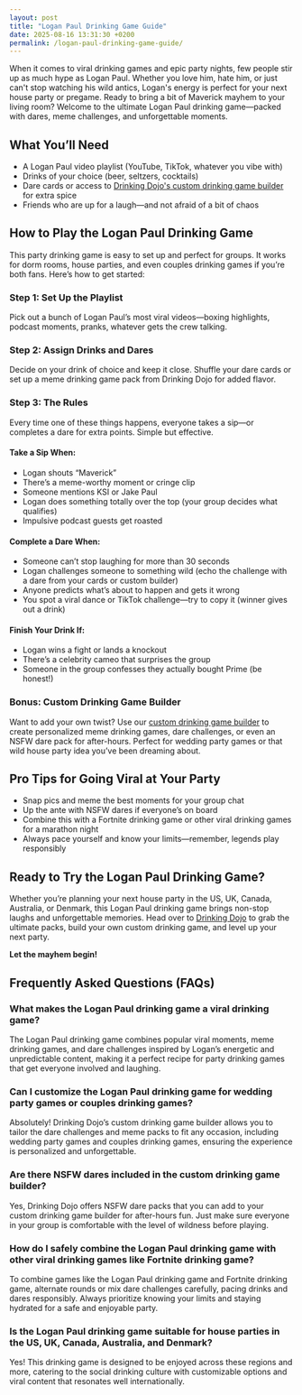 ```yaml
---
layout: post
title: "Logan Paul Drinking Game Guide"
date: 2025-08-16 13:31:30 +0200
permalink: /logan-paul-drinking-game-guide/
---
```

When it comes to viral drinking games and epic party nights, few people stir up as much hype as Logan Paul. Whether you love him, hate him, or just can't stop watching his wild antics, Logan's energy is perfect for your next house party or pregame. Ready to bring a bit of Maverick mayhem to your living room? Welcome to the ultimate Logan Paul drinking game—packed with dares, meme challenges, and unforgettable moments.

## What You’ll Need

- A Logan Paul video playlist (YouTube, TikTok, whatever you vibe with)
- Drinks of your choice (beer, seltzers, cocktails)
- Dare cards or access to [Drinking Dojo's custom drinking game builder](https://drinkingdojo.com) for extra spice
- Friends who are up for a laugh—and not afraid of a bit of chaos

## How to Play the Logan Paul Drinking Game

This party drinking game is easy to set up and perfect for groups. It works for dorm rooms, house parties, and even couples drinking games if you’re both fans. Here’s how to get started:

### Step 1: Set Up the Playlist

Pick out a bunch of Logan Paul’s most viral videos—boxing highlights, podcast moments, pranks, whatever gets the crew talking.

### Step 2: Assign Drinks and Dares

Decide on your drink of choice and keep it close. Shuffle your dare cards or set up a meme drinking game pack from Drinking Dojo for added flavor. 

### Step 3: The Rules

Every time one of these things happens, everyone takes a sip—or completes a dare for extra points. Simple but effective.

#### Take a Sip When:
- Logan shouts “Maverick”
- There’s a meme-worthy moment or cringe clip
- Someone mentions KSI or Jake Paul
- Logan does something totally over the top (your group decides what qualifies)
- Impulsive podcast guests get roasted

#### Complete a Dare When:
- Someone can’t stop laughing for more than 30 seconds
- Logan challenges someone to something wild (echo the challenge with a dare from your cards or custom builder)
- Anyone predicts what’s about to happen and gets it wrong
- You spot a viral dance or TikTok challenge—try to copy it (winner gives out a drink)

#### Finish Your Drink If:
- Logan wins a fight or lands a knockout
- There’s a celebrity cameo that surprises the group
- Someone in the group confesses they actually bought Prime (be honest!)

### Bonus: Custom Drinking Game Builder

Want to add your own twist? Use our [custom drinking game builder](https://drinkingdojo.com) to create personalized meme drinking games, dare challenges, or even an NSFW dare pack for after-hours. Perfect for wedding party games or that wild house party idea you’ve been dreaming about.

## Pro Tips for Going Viral at Your Party

- Snap pics and meme the best moments for your group chat
- Up the ante with NSFW dares if everyone’s on board
- Combine this with a Fortnite drinking game or other viral drinking games for a marathon night
- Always pace yourself and know your limits—remember, legends play responsibly

## Ready to Try the Logan Paul Drinking Game?

Whether you’re planning your next house party in the US, UK, Canada, Australia, or Denmark, this Logan Paul drinking game brings non-stop laughs and unforgettable memories. Head over to [Drinking Dojo](https://drinkingdojo.com) to grab the ultimate packs, build your own custom drinking game, and level up your next party.

**Let the mayhem begin!**

## Frequently Asked Questions (FAQs)

### What makes the Logan Paul drinking game a viral drinking game?

The Logan Paul drinking game combines popular viral moments, meme drinking games, and dare challenges inspired by Logan’s energetic and unpredictable content, making it a perfect recipe for party drinking games that get everyone involved and laughing.

### Can I customize the Logan Paul drinking game for wedding party games or couples drinking games?

Absolutely! Drinking Dojo’s custom drinking game builder allows you to tailor the dare challenges and meme packs to fit any occasion, including wedding party games and couples drinking games, ensuring the experience is personalized and unforgettable.

### Are there NSFW dares included in the custom drinking game builder?

Yes, Drinking Dojo offers NSFW dare packs that you can add to your custom drinking game builder for after-hours fun. Just make sure everyone in your group is comfortable with the level of wildness before playing.

### How do I safely combine the Logan Paul drinking game with other viral drinking games like Fortnite drinking game?

To combine games like the Logan Paul drinking game and Fortnite drinking game, alternate rounds or mix dare challenges carefully, pacing drinks and dares responsibly. Always prioritize knowing your limits and staying hydrated for a safe and enjoyable party.

### Is the Logan Paul drinking game suitable for house parties in the US, UK, Canada, Australia, and Denmark?

Yes! This drinking game is designed to be enjoyed across these regions and more, catering to the social drinking culture with customizable options and viral content that resonates well internationally.

<script type="application/ld+json">
{
  "@context": "https://schema.org",
  "@type": "BlogPosting",
  "headline": "Logan Paul Drinking Game Guide",
  "description": "The ultimate guide to playing the Logan Paul drinking game with viral meme drinking games, dare challenges, and custom packs from Drinking Dojo. Perfect for house parties, wedding party games, and couples drinking games.",
  "author": {
    "@type": "Person",
    "name": "Drinking Dojo",
    "description": "Welcome to the dojo of drinking games — where rules are made to be bent, dares get wild, and memes meet mayhem. Whether you're pregaming, throwing a wedding rager, or just vibing with friends, we’ve got the packs, dares, and custom tools to make it unforgettable."
  },
  "publisher": {
    "@type": "Person",
    "name": "Drinking Dojo"
  },
  "mainEntityOfPage": {
    "@type": "WebPage",
    "@id": "https://drinkingdojo.com/blog/logan-paul-drinking-game-guide"
  },
  "url": "https://drinkingdojo.com/blog/logan-paul-drinking-game-guide",
  "datePublished": "2024-06-01",
  "dateModified": "2024-06-01",
  "keywords": "drinking games, party drinking games, custom drinking game builder, dare challenges, viral drinking games, meme drinking games, fortnite drinking game, inauguration day drinking game, NSFW dares, election day drinking game, wedding party games, couples drinking games, house party ideas, drinking challenges",
  "inLanguage": "en-US"
}
</script>

<script type="application/ld+json">
{
  "@context": "https://schema.org",
  "@type": "FAQPage",
  "mainEntity": [
    {
      "@type": "Question",
      "name": "What makes the Logan Paul drinking game a viral drinking game?",
      "acceptedAnswer": {
        "@type": "Answer",
        "text": "The Logan Paul drinking game combines popular viral moments, meme drinking games, and dare challenges inspired by Logan’s energetic and unpredictable content, making it a perfect recipe for party drinking games that get everyone involved and laughing."
      }
    },
    {
      "@type": "Question",
      "name": "Can I customize the Logan Paul drinking game for wedding party games or couples drinking games?",
      "acceptedAnswer": {
        "@type": "Answer",
        "text": "Absolutely! Drinking Dojo’s custom drinking game builder allows you to tailor the dare challenges and meme packs to fit any occasion, including wedding party games and couples drinking games, ensuring the experience is personalized and unforgettable."
      }
    },
    {
      "@type": "Question",
      "name": "Are there NSFW dares included in the custom drinking game builder?",
      "acceptedAnswer": {
        "@type": "Answer",
        "text": "Yes, Drinking Dojo offers NSFW dare packs that you can add to your custom drinking game builder for after-hours fun. Just make sure everyone in your group is comfortable with the level of wildness before playing."
      }
    },
    {
      "@type": "Question",
      "name": "How do I safely combine the Logan Paul drinking game with other viral drinking games like Fortnite drinking game?",
      "acceptedAnswer": {
        "@type": "Answer",
        "text": "To combine games like the Logan Paul drinking game and Fortnite drinking game, alternate rounds or mix dare challenges carefully, pacing drinks and dares responsibly. Always prioritize knowing your limits and staying hydrated for a safe and enjoyable party."
      }
    },
    {
      "@type": "Question",
      "name": "Is the Logan Paul drinking game suitable for house parties in the US, UK, Canada, Australia, and Denmark?",
      "acceptedAnswer": {
        "@type": "Answer",
        "text": "Yes! This drinking game is designed to be enjoyed across these regions and more, catering to the social drinking culture with customizable options and viral content that resonates well internationally."
      }
    }
  ]
}
</script>